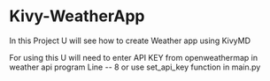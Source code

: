 # Kivy-WeatherApp
In this Project U will see how to create Weather app using KivyMD


For using this U will need to enter API KEY from openweathermap in weather api program
Line -- 8 or use set_api_key function in main.py
